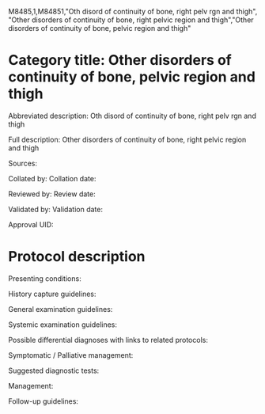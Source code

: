 M8485,1,M84851,"Oth disord of continuity of bone, right pelv rgn and thigh", "Other disorders of continuity of bone, right pelvic region and thigh","Other disorders of continuity of bone, pelvic region and thigh"
# Category title: Other disorders of continuity of bone, pelvic region and thigh

Abbreviated description: Oth disord of continuity of bone, right pelv rgn and thigh

Full description: Other disorders of continuity of bone, right pelvic region and thigh

Sources:

Collated by:
Collation date:

Reviewed by:
Review date:

Validated by:
Validation date:

Approval UID:

# Protocol description

Presenting conditions:

History capture guidelines:

General examination guidelines:

Systemic examination guidelines:

Possible differential diagnoses with links to related protocols:

Symptomatic / Palliative management:

Suggested diagnostic tests:

Management:

Follow-up guidelines:

